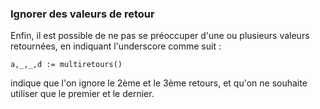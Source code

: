### Ignorer des valeurs de retour

Enfin, il est possible de ne pas se préoccuper d'une ou plusieurs valeurs retournées, en indiquant l'underscore comme suit :

```
a,_,_,d := multiretours()
```

indique que l'on ignore le 2ème et le 3ème retours, et qu'on ne souhaite utiliser que le premier et le dernier.

